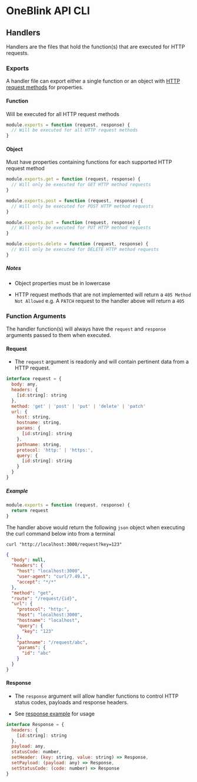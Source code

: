 # OneBlink API CLI

## Handlers

Handlers are the files that hold the function(s) that are executed for HTTP requests.

### Exports

A handler file can export either a single function or an object with [HTTP request methods](https://developer.mozilla.org/en-US/docs/Web/HTTP/Methods) for properties.

#### Function

Will be executed for all HTTP request methods

```js
module.exports = function (request, response) {
  // Will be executed for all HTTP request methods
}
```

#### Object

Must have properties containing functions for each supported HTTP request method

```js
module.exports.get = function (request, response) {
  // Will only be executed for GET HTTP method requests
}

module.exports.post = function (request, response) {
  // Will only be executed for POST HTTP method requests
}

module.exports.put = function (request, response) {
  // Will only be executed for PUT HTTP method requests
}

module.exports.delete = function (request, response) {
  // Will only be executed for DELETE HTTP method requests
}
```

##### Notes

- Object properties must be in lowercase

- HTTP request methods that are not implemented will return a `405 Method Not Allowed` e.g. A `PATCH` request to the handler above will return a `405`

### Function Arguments

The handler function(s) will always have the `request` and `response` arguments passed to them when executed.

#### Request

- The `request` argument is readonly and will contain pertinent data from a HTTP request.

```js
interface request = {
  body: any,
  headers: {
    [id:string]: string
  },
  method: 'get' | 'post' | 'put' | 'delete' | 'patch'
  url: {
    host: string,
    hostname: string,
    params: {
      [id:string]: string
    },
    pathname: string,
    protocol: 'http:' | 'https:',
    query: {
      [id:string]: string
    }
  }
}
```

##### Example

```js
module.exports = function (request, response) {
  return request
}
```

The handler above would return the following `json` object when executing the curl command below into from a terminal

```
curl "http://localhost:3000/request?key=123"
```

```json
{
  "body": null,
  "headers": {
    "host": "localhost:3000",
    "user-agent": "curl/7.49.1",
    "accept": "*/*"
  },
  "method": "get",
  "route": "/request/{id}",
  "url": {
    "protocol": "http:",
    "host": "localhost:3000",
    "hostname": "localhost",
    "query": {
      "key": "123"
    },
    "pathname": "/request/abc",
    "params": {
      "id": "abc"
    }
  }
}
```

#### Response

- The `response` argument will allow handler functions to control HTTP status codes, payloads and response headers.

- See [response example](../../examples/api/directory/response/index.js) for usage

```js
interface Response = {
  headers: {
    [id:string]: string
  },
  payload: any,
  statusCode: number,
  setHeader: (key: string, value: string) => Response,
  setPayload: (payload: any) => Response,
  setStatusCode: (code: number) => Response
}
```
